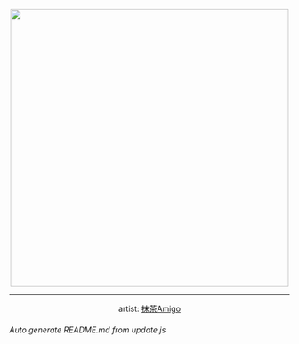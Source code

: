 
<p align="center">
  <img width="500" src="https://nekos.best/api/v2/neko/0634.png">
  <hr/>
  <center>
    artist: <a href="https://www.pixiv.net/en/artworks/93455209">抹茶Amigo</a>
  </center>
</p>


###### Auto generate README.md from update.js

